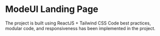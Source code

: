 # ModeUI Landing Page

The project is built using ReactJS + Tailwind CSS
Code best practices, modular code, and responsiveness has been implemented in the project.
